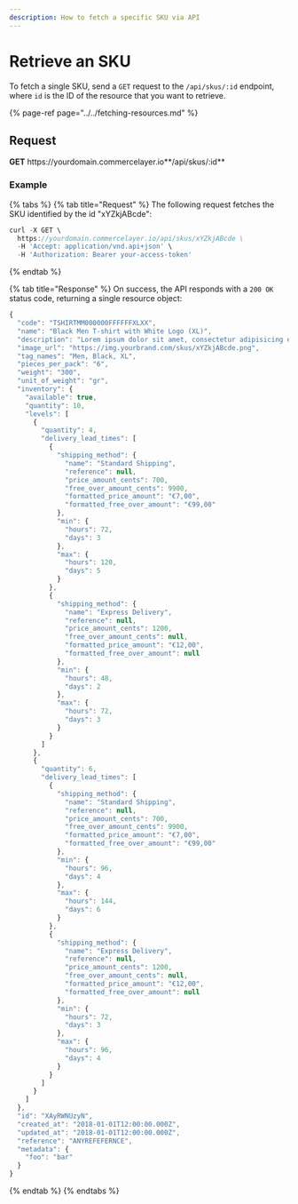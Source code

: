 ```yaml
---
description: How to fetch a specific SKU via API
---
```


# Retrieve an SKU

To fetch a single SKU, send a `GET` request to the `/api/skus/:id` endpoint, where `id` is the ID of the resource that you want to retrieve.

{% page-ref page="../../fetching-resources.md" %}

## Request

**GET** https://<i></i>yourdomain.commercelayer.io**/api/skus/:id**

### **Example**

{% tabs %}
{% tab title="Request" %}
The following request fetches the SKU identified by the id "xYZkjABcde":

```javascript
curl -X GET \
  https://yourdomain.commercelayer.io/api/skus/xYZkjABcde \
  -H 'Accept: application/vnd.api+json' \
  -H 'Authorization: Bearer your-access-token'
```
{% endtab %}

{% tab title="Response" %}
On success, the API responds with a `200 OK` status code, returning a single resource object:

```javascript
{
  "code": "TSHIRTMM000000FFFFFFXLXX",
  "name": "Black Men T-shirt with White Logo (XL)",
  "description": "Lorem ipsum dolor sit amet, consectetur adipisicing elit, sed do eiusmod tempor incididunt ut labore et dolore magna aliqua.",
  "image_url": "https://img.yourbrand.com/skus/xYZkjABcde.png",
  "tag_names": "Men, Black, XL",
  "pieces_per_pack": "6",
  "weight": "300",
  "unit_of_weight": "gr",
  "inventory": {
    "available": true,
    "quantity": 10,
    "levels": [
      {
        "quantity": 4,
        "delivery_lead_times": [
          {
            "shipping_method": {
              "name": "Standard Shipping",
              "reference": null,
              "price_amount_cents": 700,
              "free_over_amount_cents": 9900,
              "formatted_price_amount": "€7,00",
              "formatted_free_over_amount": "€99,00"
            },
            "min": {
              "hours": 72,
              "days": 3
            },
            "max": {
              "hours": 120,
              "days": 5
            }
          },
          {
            "shipping_method": {
              "name": "Express Delivery",
              "reference": null,
              "price_amount_cents": 1200,
              "free_over_amount_cents": null,
              "formatted_price_amount": "€12,00",
              "formatted_free_over_amount": null
            },
            "min": {
              "hours": 48,
              "days": 2
            },
            "max": {
              "hours": 72,
              "days": 3
            }
          }
        ]
      },
      {
        "quantity": 6,
        "delivery_lead_times": [
          {
            "shipping_method": {
              "name": "Standard Shipping",
              "reference": null,
              "price_amount_cents": 700,
              "free_over_amount_cents": 9900,
              "formatted_price_amount": "€7,00",
              "formatted_free_over_amount": "€99,00"
            },
            "min": {
              "hours": 96,
              "days": 4
            },
            "max": {
              "hours": 144,
              "days": 6
            }
          },
          {
            "shipping_method": {
              "name": "Express Delivery",
              "reference": null,
              "price_amount_cents": 1200,
              "free_over_amount_cents": null,
              "formatted_price_amount": "€12,00",
              "formatted_free_over_amount": null
            },
            "min": {
              "hours": 72,
              "days": 3
            },
            "max": {
              "hours": 96,
              "days": 4
            }
          }
        ]
      }
    ]
  },
  "id": "XAyRWNUzyN",
  "created_at": "2018-01-01T12:00:00.000Z",
  "updated_at": "2018-01-01T12:00:00.000Z",
  "reference": "ANYREFEFERNCE",
  "metadata": {
    "foo": "bar"
  }
}
```
{% endtab %}
{% endtabs %}
